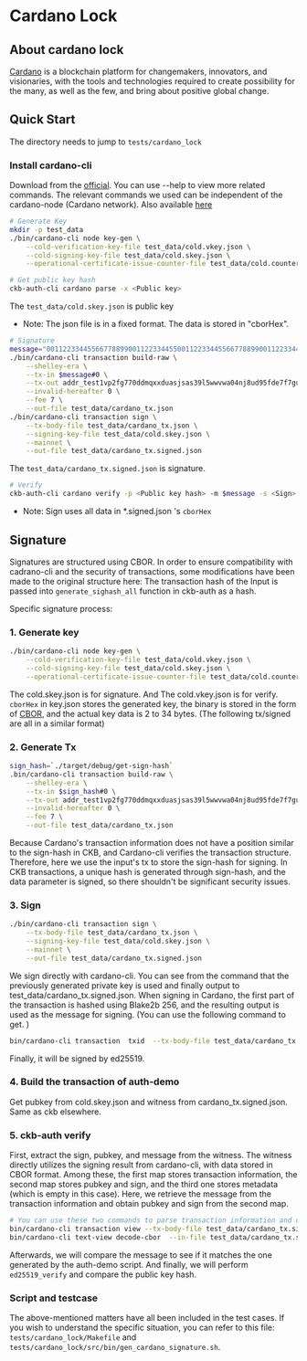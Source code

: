 # Cardano Lock

## About cardano lock
[Cardano](https://cardano.org/) is a blockchain platform for changemakers, innovators, and visionaries, with the tools and technologies required to create possibility for the many, as well as the few, and bring about positive global change.

## Quick Start

The directory needs to jump to `tests/cardano_lock`

### Install cardano-cli
Download from the [official](https://github.com/input-output-hk/cardano-node/releases/tag/8.0.0).
You can use --help to view more related commands. The relevant commands we used can be independent of the cardano-node (Cardano network).
Also available [here](https://github.com/input-output-hk/cardano-wallet/releases/tag/v2023-04-14)


```bash
# Generate Key
mkdir -p test_data
./bin/cardano-cli node key-gen \
    --cold-verification-key-file test_data/cold.vkey.json \
    --cold-signing-key-file test_data/cold.skey.json \
    --operational-certificate-issue-counter-file test_data/cold.counter.json

# Get public key hash
ckb-auth-cli cardano parse -x <Public key>
```
The `test_data/cold.skey.json` is public key
* Note: The json file is in a fixed format. The data is stored in "cborHex".

```bash
# Signature
message="0011223344556677889900112233445500112233445566778899001122334455"
./bin/cardano-cli transaction build-raw \
    --shelley-era \
    --tx-in $message#0 \
    --tx-out addr_test1vp2fg770ddmqxxduasjsas39l5wwvwa04nj8ud95fde7f7guscp6v+1 \
    --invalid-hereafter 0 \
    --fee 7 \
    --out-file test_data/cardano_tx.json
./bin/cardano-cli transaction sign \
    --tx-body-file test_data/cardano_tx.json \
    --signing-key-file test_data/cold.skey.json \
    --mainnet \
    --out-file test_data/cardano_tx.signed.json
```
The `test_data/cardano_tx.signed.json` is signature.

```bash
# Verify
ckb-auth-cli cardano verify -p <Public key hash> -m $message -s <Sign>
```
* Note: Sign uses all data in *.signed.json 's `cborHex`


## Signature
Signatures are structured using CBOR. In order to ensure compatibility with cadrano-cli and the security of transactions, some modifications have been made to the original structure here:
The transaction hash of the Input is passed into ```generate_sighash_all``` function in ckb-auth as a hash.


Specific signature process:
### 1. Generate key
```bash
./bin/cardano-cli node key-gen \
    --cold-verification-key-file test_data/cold.vkey.json \
    --cold-signing-key-file test_data/cold.skey.json \
    --operational-certificate-issue-counter-file test_data/cold.counter.json
```
The cold.skey.json is for signature. And The cold.vkey.json is for verify.
```cborHex``` in key.json stores the generated key, the binary is stored in the form of [CBOR](https://tools.ietf.org/html/rfc7049), and the actual key data is 2 to 34 bytes. (The following tx/signed are all in a similar format)


### 2. Generate Tx
```bash
sign_hash=`./target/debug/get-sign-hash`
.bin/cardano-cli transaction build-raw \
    --shelley-era \
    --tx-in $sign_hash#0 \
    --tx-out addr_test1vp2fg770ddmqxxduasjsas39l5wwvwa04nj8ud95fde7f7guscp6v+1 \
    --invalid-hereafter 0 \
    --fee 7 \
    --out-file test_data/cardano_tx.json
```
Because Cardano's transaction information does not have a position similar to the sign-hash in CKB, and Cardano-cli verifies the transaction structure. Therefore, here we use the input's tx to store the sign-hash for signing. In CKB transactions, a unique hash is generated through sign-hash, and the data parameter is signed, so there shouldn't be significant security issues.

### 3. Sign
```bash
./bin/cardano-cli transaction sign \
    --tx-body-file test_data/cardano_tx.json \
    --signing-key-file test_data/cold.skey.json \
    --mainnet \
    --out-file test_data/cardano_tx.signed.json
```
We sign directly with cardano-cli. You can see from the command that the previously generated private key is used and finally output to test_data/cardano_tx.signed.json.
When signing in Cardano, the first part of the transaction is hashed using Blake2b 256, and the resulting output is used as the message for signing. (You can use the following command to get. )
```bash
bin/cardano-cli transaction  txid  --tx-body-file test_data/cardano_tx.json
```
Finally, it will be signed by ed25519.

### 4. Build the transaction of auth-demo
Get pubkey from cold.skey.json and witness from cardano_tx.signed.json. Same as ckb elsewhere.

### 5. ckb-auth verify
First, extract the sign, pubkey, and message from the witness. The witness directly utilizes the signing result from cardano-cli, with data stored in CBOR format.
Among these, the first map stores transaction information, the second map stores pubkey and sign, and the third one stores metadata (which is empty in this case). Here, we retrieve the message from the transaction information and obtain pubkey and sign from the second map.
```bash
# You can use these two commands to parse transaction information and cbor structure
bin/cardano-cli transaction view --tx-body-file test_data/cardano_tx.signed.json
bin/cardano-cli text-view decode-cbor  --in-file test_data/cardano_tx.signed.json
```
Afterwards, we will compare the message to see if it matches the one generated by the auth-demo script. And finally, we will perform ```ed25519_verify``` and compare the public key hash.


### Script and testcase
The above-mentioned matters have all been included in the test cases. If you wish to understand the specific situation, you can refer to this file: ```tests/cardano_lock/Makefile``` and ```tests/cardano_lock/src/bin/gen_cardano_signature.sh```.
